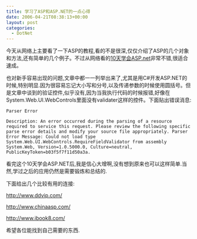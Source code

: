 ```yaml
---
title: 学习了ASP和ASP.NET的一点心得
date: 2006-04-21T08:38:13+00:00
layout: post
categories:
  - DotNet
---
```


今天从网络上主要看了一下ASP的教程,看的不是很深,仅仅介绍了ASP的几个对象和方法,还有简单的几个例子。不过从网络看的[10天学会ASP.net](http://bbs.wum.cn/dispbbs.asp?boardid=146&id=2355)非常不错,很适合速成。

也对新手容易出现的问题,文章中都一一列举出来了,尤其是用C#开发ASP.NET的时候,特别明显.因为很容易忘记大小写和分号,以及传递参数的时候使用圆括号。但是文章中谈到的验证控件,似乎没有,因为当我执行代码的时候报错,好像在System.Web.UI.WebControls里面没有validater这样的控件。下面贴出错误消息:
```
Parser Error

Description: An error occurred during the parsing of a resource required to service this request. Please review the following specific parse error details and modify your source file appropriately. Parser Error Message: Could not load type System.Web.UI.WebControls.RequireFieldValidator from assembly System.Web, Version=1.0.5000.0, Culture=neutral, PublicKeyToken=b03f5f7f11d50a3a.
```
看完这个10天学会ASP.NET后,我是信心大增啊,没有想到原来也可以这样简单.当然,学过之后的应用仍然是需要锻炼和总结的.

下面给出几个比较有用的连接:

<http://www.ddvip.com/>

<http://www.chinaasp.com/>

<http://www.ibook8.com/>

希望各位能找到自己需要的东西.